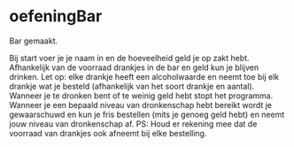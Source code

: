 # oefeningBar
Bar gemaakt.

Bij start voer je je naam in en de hoeveelheid geld je op zakt hebt.
Afhankelijk van de voorraad drankjes in de bar en geld kun je blijven drinken.
Let op: elke drankje heeft een alcoholwaarde en neemt toe bij elk drankje wat je besteld (afhankelijk van het
soort drankje en aantal). 
Wanneer je te dronken bent of te weinig geld hebt stopt het programma.
Wanneer je een bepaald niveau van dronkenschap hebt bereikt wordt je gewaarschuwd en kun je fris bestellen (mits je genoeg
geld hebt) en neemt jouw niveau van dronkenschap af. 
PS: Houd er rekening mee dat de voorraad van drankjes ook afneemt bij elke bestelling. 
